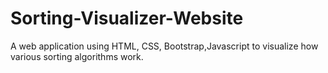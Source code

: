 # Sorting-Visualizer-Website
A web application using HTML, CSS, Bootstrap,Javascript to visualize how various sorting algorithms work.
